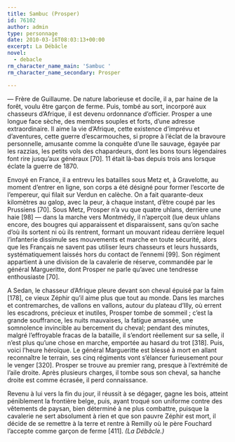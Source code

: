 ```yaml
---
title: Sambuc (Prosper)
id: 76102
author: admin
type: personnage
date: 2010-03-16T08:03:13+00:00
excerpt: La Débâcle
novel:
  - debacle
rm_character_name_main: 'Sambuc '
rm_character_name_secondary: Prosper

---
```

— Frère de Guillaume. De nature laborieuse et docile, il a, par haine de la forêt, voulu être garçon de ferme. Puis, tombé au sort, incorporé aux chasseurs d&rsquo;Afrique, il est devenu ordonnance d&rsquo;officier. Prosper a une longue face sèche, des membres souples et forts, d&rsquo;une adresse extraordinaire. Il aime la vie d&rsquo;Afrique, cette existence d&rsquo;imprévu et d&rsquo;aventures, cette guerre d&rsquo;escarmouches, si propre à l&rsquo;éclat de la bravoure personnelle, amusante comme la conquête d&rsquo;une île sauvage, égayée par les razzias, les petits vols des chapardeurs, dont les bons tours légendaires font rire jusqu&rsquo;aux généraux [70]. 11 était là-bas depuis trois ans lorsque éclate la guerre de 1870.

Envoyé en France, il a entrevu les batailles sous Metz et, à Gravelotte, au moment d&rsquo;entrer en ligne, son corps a été désigné pour former l&rsquo;escorte de l&rsquo;empereur, qui filait sur Verdun en calèche. On a fait quarante-deux kilomètres au galop, avec la peur, à chaque instant, d&rsquo;être coupé par les Prussiens [70]. Sous Metz, Prosper n&rsquo;a vu que quatre uhlans, derrière une haie [98] — dans la marche vers Montmédy, il n&rsquo;aperçoit (lue deux uhlans encore, des bougres qui apparaissent et disparaissent, sans qu&rsquo;on sache d&rsquo;où ils sortent ni où ils rentrent, formant un mouvant rideau derrière lequel l&rsquo;infanterie dissimule ses mouvements et marche en toute sécurité, alors que les Français ne savent pas utiliser leurs chasseurs et leurs hussards, systématiquement laissés hors du contact de l&rsquo;ennemi [99]. Son régiment appartient à une division de la cavalerie de réserve, commandée par le général Margueritte, dont Prosper ne parle qu&rsquo;avec une tendresse enthousiaste [70].

A Sedan, le chasseur d&rsquo;Afrique pleure devant son cheval épuisé par la faim [178], ce vieux Zéphir qu&rsquo;il aime plus que tout au monde. Dans les marches et contremarches, de vallons en vallons, autour du plateau d&rsquo;Illy, où errent les escadrons, précieux et inutiles, Prosper tombe de sommeil ; c&rsquo;est la grande souffrance, les nuits mauvaises, la fatigue amassée, une somnolence invincible au bercement du cheval; pendant des minutes, malgré l&rsquo;effroyable fracas de la bataille, il s&rsquo;endort réellement sur sa selle, il n&rsquo;est plus qu&rsquo;une chose en marche, emportée au hasard du trot [318]. Puis, voici l&rsquo;heure héroïque. Le général Margueritte est blessé à mort en allant reconnaître le terrain, ses cinq régiments vont s&rsquo;élancer furieusement pour le venger [320]. Prosper se trouve au premier rang, presque à l&rsquo;extrémité de l&rsquo;aile droite. Après plusieurs charges, il tombe sous son cheval, sa hanche droite est comme écrasée, il perd connaissance.

Revenu à lui vers la fin du jour, il réussit à se dégager, gagne les bois, atteint péniblement la frontière belge, puis, ayant troqué son uniforme contre des vêtements de paysan, bien déterminé à ne plus combattre, puisque la cavalerie ne sert absolument à rien et que son pauvre Zéphir est mort, il décide de se remettre à la terre et rentre à Remilly où le père Fouchard l&rsquo;accepte comme garçon de ferme [411]. _(La Débâcle.)_